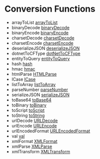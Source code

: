 # Conversion Functions

- arrayToList [arrayToList](functions/arrayToList.md)
- binaryDecode [binaryDecode](functions/binaryDecode.md)
- binaryEncode [binaryEncode](functions/binaryEncode.md)
- charsetDecode [charsetDecode](functions/charsetDecode.md)
- charsetEncode [charsetEncode](functions/charsetEncode.md)
- deserializeJSON [deserializeJSON](functions/deserializeJSON.md)
- dotnetToCFType [dotNetToCFType](functions/dotNetToCFType.md)
- entityToQuery [entityToQuery](functions/entityToQuery.md)
- hash [hash](functions/hash.md)
- hmac [hmac](functions/hmac.md)
- htmlParse [HTMLParse](functions/HTMLParse.md)
- lCase [lCase](functions/lCase.md)
- listToArray [listToArray](functions/listToArray.md)
- parseNumber [parseNumber](functions/parseNumber.md)
- serializeJSON [serializeJSON](functions/serializeJSON.md)
- toBase64 [toBase64](functions/toBase64.md)
- toBinary [toBinary](functions/toBinary.md)
- toScript [toScript](functions/toScript.md)
- toString [toString](functions/toString.md)
- urlDecode [URLDecode](functions/URLDecode.md)
- urlEncode [URLEncode](functions/URLEncode.md)
- urlEncodedFormat [URLEncodedFormat](functions/URLEncodedFormat.md)
- val [val](functions/val.md)
- xmlFormat [XMLFormat](functions/XMLFormat.md)
- xmlParse [XMLParse](functions/XMLParse.md)
- xmlTransform [XMLTransform](functions/XMLTransform.md)
